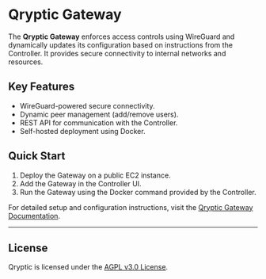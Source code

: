 # Qryptic Gateway

The **Qryptic Gateway** enforces access controls using WireGuard and dynamically updates its configuration based on instructions from the Controller. It provides secure connectivity to internal networks and resources.

## Key Features
- WireGuard-powered secure connectivity.
- Dynamic peer management (add/remove users).
- REST API for communication with the Controller.
- Self-hosted deployment using Docker.

## Quick Start
1. Deploy the Gateway on a public EC2 instance.
2. Add the Gateway in the Controller UI.
3. Run the Gateway using the Docker command provided by the Controller.

For detailed setup and configuration instructions, visit the [Qryptic Gateway Documentation](https://docs.qryptic.com/).

---

## License
Qryptic is licensed under the [AGPL v3.0 License](./LICENSE).
